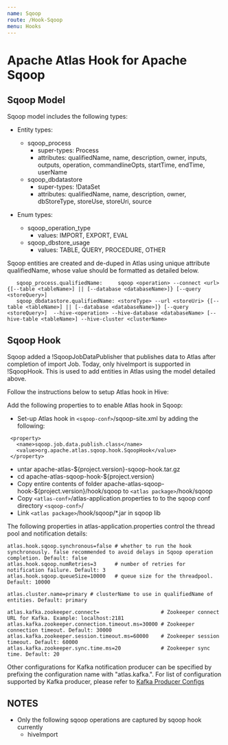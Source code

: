 ```yaml
---
name: Sqoop
route: /Hook-Sqoop
menu: Hooks
---
```



# Apache Atlas Hook for Apache Sqoop

## Sqoop Model
Sqoop model includes the following types:
   * Entity types:
      * sqoop_process
         * super-types: Process
         * attributes: qualifiedName, name, description, owner, inputs, outputs, operation, commandlineOpts, startTime, endTime, userName
      * sqoop_dbdatastore
         * super-types: !DataSet
         * attributes: qualifiedName, name, description, owner, dbStoreType, storeUse, storeUri, source

   * Enum types:
      * sqoop_operation_type
         * values: IMPORT, EXPORT, EVAL
      * sqoop_dbstore_usage
         * values: TABLE, QUERY, PROCEDURE, OTHER

Sqoop entities are created and de-duped in Atlas using unique attribute qualifiedName, whose value should be formatted as detailed below.

```shell
   sqoop_process.qualifiedName:     sqoop <operation> --connect <url> {[--table <tableName>] || [--database <databaseName>]} [--query <storeQuery>]
   sqoop_dbdatastore.qualifiedName: <storeType> --url <storeUri> {[--table <tableName>] || [--database <databaseName>]} [--query <storeQuery>]  --hive-<operation> --hive-database <databaseName> [--hive-table <tableName>] --hive-cluster <clusterName>
```

## Sqoop Hook
Sqoop added a !SqoopJobDataPublisher that publishes data to Atlas after completion of import Job. Today, only hiveImport is supported in !SqoopHook.
This is used to add entities in Atlas using the model detailed above.

Follow the instructions below to setup Atlas hook in Hive:

Add the following properties to  to enable Atlas hook in Sqoop:
   * Set-up Atlas hook in `<sqoop-conf>`/sqoop-site.xml by adding the following:
  ```shell
   <property>
     <name>sqoop.job.data.publish.class</name>
     <value>org.apache.atlas.sqoop.hook.SqoopHook</value>
   </property>
   ```

   * untar apache-atlas-${project.version}-sqoop-hook.tar.gz
   * cd apache-atlas-sqoop-hook-${project.version}
   * Copy entire contents of folder apache-atlas-sqoop-hook-${project.version}/hook/sqoop to `<atlas package>`/hook/sqoop
   * Copy `<atlas-conf>`/atlas-application.properties to to the sqoop conf directory `<sqoop-conf>`/
   * Link `<atlas package>`/hook/sqoop/*.jar in sqoop lib


The following properties in atlas-application.properties control the thread pool and notification details:
```shell
atlas.hook.sqoop.synchronous=false # whether to run the hook synchronously. false recommended to avoid delays in Sqoop operation completion. Default: false
atlas.hook.sqoop.numRetries=3      # number of retries for notification failure. Default: 3
atlas.hook.sqoop.queueSize=10000   # queue size for the threadpool. Default: 10000

atlas.cluster.name=primary # clusterName to use in qualifiedName of entities. Default: primary

atlas.kafka.zookeeper.connect=                    # Zookeeper connect URL for Kafka. Example: localhost:2181
atlas.kafka.zookeeper.connection.timeout.ms=30000 # Zookeeper connection timeout. Default: 30000
atlas.kafka.zookeeper.session.timeout.ms=60000    # Zookeeper session timeout. Default: 60000
atlas.kafka.zookeeper.sync.time.ms=20             # Zookeeper sync time. Default: 20
```

Other configurations for Kafka notification producer can be specified by prefixing the configuration name with "atlas.kafka.". For list of configuration supported by Kafka producer, please refer to [Kafka Producer Configs](http://kafka.apache.org/documentation/#producerconfigs)

## NOTES
   * Only the following sqoop operations are captured by sqoop hook currently
      * hiveImport
